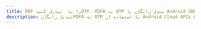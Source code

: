 ---title: PDF را به  تبدیل کنیدOTP، PDFA به OTP مبدل رایگان یا Android SDKdescription: تبدیل رایگانPDFA به OTP با استفاده از Android Cloud APIs & SDK همچنین اسناد PDF را در Cloud ایجاد، ویرایش و رندر کنید.---